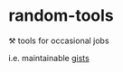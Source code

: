 # random-tools

⚒ tools for occasional jobs

i.e. maintainable [gists](https://gist.github.com/idealhack)
